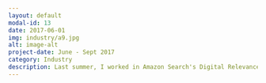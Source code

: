 ```yaml
---
layout: default
modal-id: 13
date: 2017-06-01
img: industry/a9.jpg
alt: image-alt
project-date: June - Sept 2017
category: Industry
description: Last summer, I worked in Amazon Search's Digital Relevance team. My intern project was to universalize Kindle search results. Prior to my project, there were separate models for each country, and smaller countries had less data to go off of. The goal of my project was to create "one model to rule them all." After researching previous work in this problem of domain adaptation, throughout the summer I explored many possible variations of model types, features, and training objectives. Eventually, I arrived at a model that showed gains in multiple marketplaces! I learned a lot about model analysis and interpretation, and was excited about the impact I had on millions of Kindle customers. In the middle of the summer, there was also an intern hackathon. The night before, I was browsing Amazon and struggling to reconcile the diversity and abundance of available reviews. I had done a lot of previous work using natural language processing techniques, and proposed applying these methods to summarize reviews. Thus, my team and I created Summarize, a Google Chrome extension that summarized and grouped reviews by topics. We presented the prototype to the company, and they loved it! We won the hackathon, and with the encouragement of teams that reached out to us, we applied for a patent (currently under review). Last summer, I had a lot of fun using machine learning and natural language processing techniques in an industry research environment. I realized how impactful these methods could be, and I hope to continue to do more innovation in these fields.
---
```

